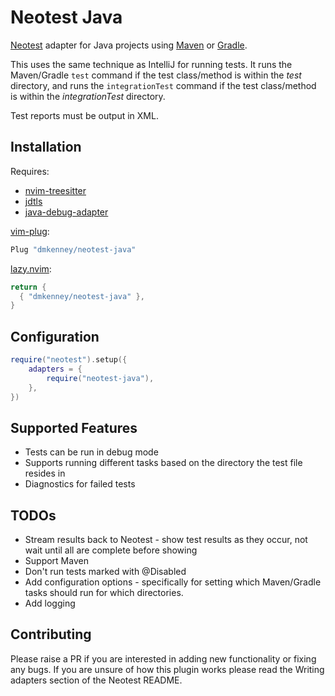 # Neotest Java

[Neotest](https://github.com/nvim-neotest/neotest) adapter for Java projects using [Maven](https://maven.apache.org/) or [Gradle](https://gradle.org/).

This uses the same technique as IntelliJ for running tests. It runs the Maven/Gradle `test` command if the test class/method is within the _test_ directory, and runs the `integrationTest` command if the test class/method is within the _integrationTest_ directory.

Test reports must be output in XML.

## Installation

Requires:

- [nvim-treesitter](https://github.com/nvim-treesitter/nvim-treesitter)
- [jdtls](https://github.com/nvim-java/nvim-java-test)
- [java-debug-adapter](https://github.com/microsoft/java-debug)

[vim-plug](https://github.com/junegunn/vim-plug):

```lua
Plug "dmkenney/neotest-java"
```

[lazy.nvim](https://github.com/folke/lazy.nvim):

```lua
return {
  { "dmkenney/neotest-java" },
}
```

## Configuration

```lua
require("neotest").setup({
    adapters = {
        require("neotest-java"),
    },
})
```

## Supported Features

- Tests can be run in debug mode
- Supports running different tasks based on the directory the test file resides in
- Diagnostics for failed tests

## TODOs

- Stream results back to Neotest - show test results as they occur, not wait until all are complete before showing
- Support Maven
- Don't run tests marked with @Disabled
- Add configuration options - specifically for setting which Maven/Gradle tasks should run for which directories.
- Add logging

## Contributing

Please raise a PR if you are interested in adding new functionality or fixing any bugs. If you are unsure of how this plugin works please read the Writing adapters section of the Neotest README.
